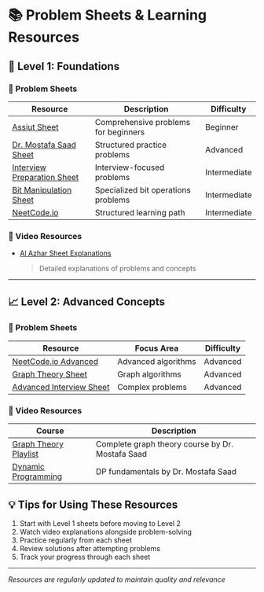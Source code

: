 # 📚 Problem Sheets & Learning Resources

## 🎯 Level 1: Foundations

### 📝 Problem Sheets
| Resource | Description | Difficulty |
|----------|-------------|------------|
| [Assiut Sheet](https://codeforces.com/group/MWSDmqGsZm/contests) | Comprehensive problems for beginners | Beginner |
| [Dr. Mostafa Saad Sheet](https://docs.google.com/spreadsheets/d/1iJZWP2nS_OB3kCTjq8L6TrJJ4o-5lhxDOyTaocSYc-k/edit?gid=855203541#gid=855203541) | Structured practice problems | Advanced |
| [Interview Preparation Sheet](https://docs.google.com/spreadsheets/d/1ClmoHFMqQKOHinRhrId42sbofQ0T0IyaFzZcEcVvXbU/edit?gid=593476609#gid=593476609) | Interview-focused problems | Intermediate |
| [Bit Manipulation Sheet](https://codeforces.com/blog/entry/132272) | Specialized bit operations problems | Intermediate |
| [NeetCode.io](https://neetcode.io/roadmap) | Structured learning path | Intermediate |

### 🎥 Video Resources
- [Al Azhar Sheet Explanations](https://docs.google.com/spreadsheets/d/1x7Vs3SOr9P2RqBN_np8RKgyiahHmdoC0nBV4WsK7aHg/edit?gid=431690314#gid=431690314)
  > Detailed explanations of problems and concepts

---

## 📈 Level 2: Advanced Concepts

### 📝 Problem Sheets
| Resource | Focus Area | Difficulty |
|----------|------------|------------|
| [NeetCode.io Advanced](https://neetcode.io/roadmap) | Advanced algorithms | Advanced |
| [Graph Theory Sheet](https://docs.google.com/spreadsheets/d/1ktBBshUFulQWt9mP6MEtJtNjROjFgvxQSHDzo0a3D7U/edit?gid=0#gid=0) | Graph algorithms | Advanced |
| [Advanced Interview Sheet](https://docs.google.com/spreadsheets/d/1ClmoHFMqQKOHinRhrId42sbofQ0T0IyaFzZcEcVvXbU/edit?gid=593476609#gid=593476609) | Complex problems | Advanced |

### 🎥 Video Resources
| Course | Description |
|--------|-------------|
| [Graph Theory Playlist](https://www.youtube.com/playlist?list=PLPt2dINI2MIb4OXlJ_EEwIDV9WVUpRQ5K) | Complete graph theory course by Dr. Mostafa Saad |
| [Dynamic Programming](https://www.youtube.com/watch?v=TNgPT91sn90) | DP fundamentals by Dr. Mostafa Saad |


## 💡 Tips for Using These Resources
1. Start with Level 1 sheets before moving to Level 2
2. Watch video explanations alongside problem-solving
3. Practice regularly from each sheet
4. Review solutions after attempting problems
5. Track your progress through each sheet

---
*Resources are regularly updated to maintain quality and relevance*
